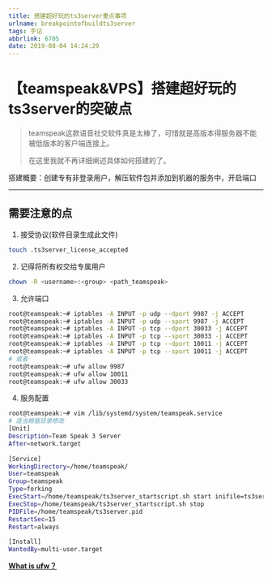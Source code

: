 ```yaml
---
title: 搭建超好玩的ts3server重点事项
urlname: breakpointofbuildts3server
tags: 手记
abbrlink: 6705
date: 2019-08-04 14:24:29
---
```


# 【teamspeak&VPS】搭建超好玩的ts3server的突破点

> teamspeak这款语音社交软件真是太棒了，可惜就是高版本得服务器不能被低版本的客户端连接上。
>
> 在这里我就不再详细阐述具体如何搭建的了。

搭建概要：创建专有非登录用户，解压软件包并添加到机器的服务中，开启端口

---



## 需要注意的点

1. 接受协议(软件目录生成此文件)

``` bash
touch .ts3server_license_accepted
```

2. 记得将所有权交给专属用户

```bash
chown -R <username>:<group> <path_teamspeak>
```

3. 允许端口

``` bash
root@teamspeak:~# iptables -A INPUT -p udp --dport 9987 -j ACCEPT
root@teamspeak:~# iptables -A INPUT -p udp --sport 9987 -j ACCEPT
root@teamspeak:~# iptables -A INPUT -p tcp --dport 30033 -j ACCEPT
root@teamspeak:~# iptables -A INPUT -p tcp --sport 30033 -j ACCEPT
root@teamspeak:~# iptables -A INPUT -p tcp --dport 10011 -j ACCEPT
root@teamspeak:~# iptables -A INPUT -p tcp --sport 10011 -j ACCEPT
# 或者
root@teamspeak:~# ufw allow 9987
root@teamspeak:~# ufw allow 10011
root@teamspeak:~# ufw allow 30033
```

4. 服务配置

```bash
root@teamspeak:~# vim /lib/systemd/system/teamspeak.service
# 适当根据目录修改
[Unit]
Description=Team Speak 3 Server
After=network.target
 
[Service]
WorkingDirectory=/home/teamspeak/
User=teamspeak
Group=teamspeak
Type=forking
ExecStart=/home/teamspeak/ts3server_startscript.sh start inifile=ts3server.ini
ExecStop=/home/teamspeak/ts3server_startscript.sh stop
PIDFile=/home/teamspeak/ts3server.pid
RestartSec=15
Restart=always
 
[Install]
WantedBy=multi-user.target
```



[**What is ufw？**](https://linux.cn/article-8087-1.html)